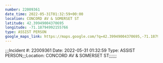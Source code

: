 ```yaml
---
number: 22009361
date_time: 2022-05-31T01:32:59+00:00
location: CONCORD AV & SOMERSET ST
latitude: 42.39949004370695
longitude: -71.18794992155766
type: ASSIST PERSON
google_maps_link: https://maps.google.com/?q=42.39949004370695,-71.18794992155766
---
```


;;;Incident #: 22009361  Date: 2022-05-31 01:32:59   Type: ASSIST PERSON;;;Location: CONCORD AV & SOMERSET ST;;;;;;
